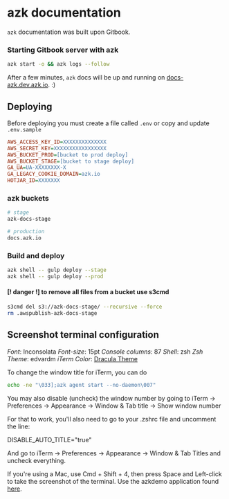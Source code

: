 # azk documentation

`azk` documentation was built upon Gitbook.

### Starting Gitbook server with azk

```sh
azk start -o && azk logs --follow
```

After a few minutes, `azk` docs will be up and running on [docs-azk.dev.azk.io](docs-azk.dev.azk.io). :)

## Deploying

Before deploying you must create a file called `.env` or copy and update `.env.sample`

```ini
AWS_ACCESS_KEY_ID=XXXXXXXXXXXXXX
AWS_SECRET_KEY=XXXXXXXXXXXXXXXXX
AWS_BUCKET_PROD=[bucket to prod deploy]
AWS_BUCKET_STAGE=[bucket to stage deploy]
GA_UA=UA-XXXXXXXX-X
GA_LEGACY_COOKIE_DOMAIN=azk.io
HOTJAR_ID=XXXXXXX
```

### azk buckets

```sh
# stage
azk-docs-stage

# production
docs.azk.io
```

### Build and deploy

```sh
azk shell -- gulp deploy --stage
azk shell -- gulp deploy --prod
```

#### [! danger !] to remove all files from a bucket use s3cmd

```sh
s3cmd del s3://azk-docs-stage/ --recursive --force
rm .awspublish-azk-docs-stage
```

## Screenshot terminal configuration

_Font_: Inconsolata
_Font-size_: 15pt
_Console columns_: 87
_Shell_: zsh
_Zsh Theme_: edvardm
_iTerm Color_: [Dracula Theme](https://github.com/zenorocha/dracula-theme)

To change the window title for iTerm, you can do

```sh
echo -ne "\033];azk agent start --no-daemon\007"
```

You may also disable (uncheck) the window number by going to iTerm -> Preferences -> Appearance -> Window & Tab title -> Show window number

For that to work, you'll also need to go to your .zshrc file and uncomment the line:

DISABLE_AUTO_TITLE="true"

And go to iTerm -> Preferences -> Appearance -> Window & Tab Titles and uncheck everything.

If you're using a Mac, use Cmd + Shift + 4, then press Space and Left-click to take the screenshot of the terminal. Use the azkdemo application found [here](https://github.com/azukiapp/azkdemo).
